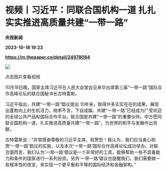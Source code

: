 # 视频丨习近平：同联合国机构一道 扎扎实实推进高质量共建“一带一路”
**央视新闻**

**2023-10-18 19:23**

**https://m.thepaper.cn/detail/24978084**

[![](https://imagecloud.thepaper.cn/thepaper/image/274/651/865.png)](http://content-static.cctvnews.cctv.com/snow-book/index.html?item_id=5972112974380617197&t=1697646527993&toc_style_id=feeds_default&track_id=43580E44-FE0E-43AB-A7F5-5EBF71CE83A0_719340017749&share_to=wechat)

点击图片查看视频

10月18日晚，国家主席习近平在人民大会堂会见来华出席第三届“一带一路”国际合作高峰论坛的联合国秘书长古特雷斯。

习近平指出，共建“一带一路”倡议提出 10年来，取得许多实实在在的成果，展现出蓬勃向上的生机活力，桃李不言，下自成蹊。共建“一带一路”已经成为广受欢迎的全球公共产品和国际合作平台。联合国是共建“一带一路”的重要伙伴。中方愿同联合国机构一道，扎实推进高质量共建“一带一路”，为世界的和平与发展作出贡献。

古特雷斯说：“非常感谢尊敬的习近平主席，祝贺您！我认为，我们应当衷心祝贺‘一带一路’倡议的实施，以及本次‘一带一路’国际合作高峰论坛成功举办。对联合国而言，我们认为‘一带一路’倡议是一个非常好的工具，能够帮助一些不具备能力和条件的国家进行一系列投资。另外‘一带一路’倡议也提醒我们，我们需要做一些根本性的改变，来实现一个更平衡和平等的国际经济和金融架构。”